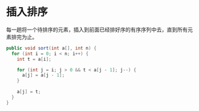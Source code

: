 # 插入排序

每一趟将一个待排序的元素，插入到前面已经排好序的有序序列中去，直到所有元素排完为止。

```java
public void sort(int a[], int n) {
  for (int i = 0; i < n; i++) {
    int t = a[i];

	for (int j = i; j > 0 && t < a[j - 1]; j--) {
	  a[j] = a[j - 1];
	} 
		
    a[j] = t;
  }
}
```